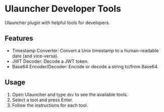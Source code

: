 # Ulauncher Developer Tools

Ulauncher plugin with helpful tools for developers.

## Features

- Timestamp Converter: Convert a Unix timestamp to a human-readable date (and vice-versa).
- JWT Decoder: Decode a JWT token.
- Base64 Encoder/Decoder: Encode or decode a string to/from Base64.

## Usage

1. Open Ulauncher and type `dev` to see the available tools.
2. Select a tool and press Enter.
3. Follow the instructions for each tool.
